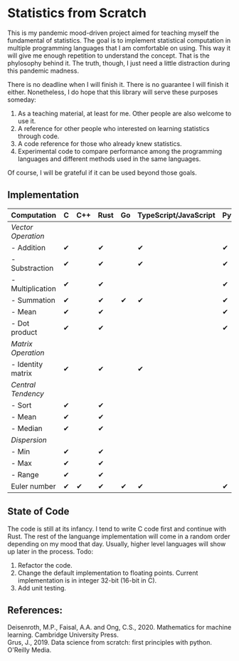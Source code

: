 # Statistics from Scratch
This is my pandemic mood-driven project aimed for teaching myself the fundamental of statistics. The goal is to implement statistical computation in multiple programming languages that I am comfortable on using. This way it will give me enough repetition to understand the concept. That is the phylosophy behind it. The truth, though, I just need a little distraction during this pandemic madness. 

There is no deadline when I will finish it. There is no guarantee I will finish it either. Nonetheless, I do hope that this library will serve these purposes someday:
1. As a teaching material, at least for me. Other people are also welcome to use it. 
2. A reference for other people who interested on learning statistics through code.
3. A code reference for those who already knew statistics.
4. Experimental code to compare performance among the programming languages and different methods used in the same languages.

Of course, I will be grateful if it can be used beyond those goals.

## Implementation
<!-- Need update! -->
|Computation            |   C    | C++   | Rust  | Go    | TypeScript/JavaScript | Python    | Julia | R     |
|-------------------    |----    |------ |-------|-----  |-----------------------|-------    |-------|---    |
|<i>Vector Operation</i>|        |       |       |       |                       |           |       |       |
| - Addition            | ✔      |       |✔     |       | ✔                     | ✔        |       |       |
| - Substraction        |✔       |       |✔     |       |✔                      |✔         |       |       |
| - Multiplication      |✔       |       |✔     |       |                      |✔           |       |       |
| - Summation           |✔       |       |✔     | ✔     | ✔                    |✔          |       |       |
| - Mean                |✔       |       |✔     |        |                      |✔          |       |       |
| - Dot product         |✔       |       |✔      |        |                     |✔          |       |       |
|<i>Matrix Operation</i>|        |       |       |       |                       |           |       |       |
| - Identity matrix     |✔       |       |✔      |       |✔                     |           |       |       |
|<i>Central Tendency</i>|       |       |       |       |                       |           |       |       |
| - Sort                |✔       |       |✔      |       |                       |           |       |       |
| - Mean                |✔       |       |✔      |       |                       |           |       |       |
| - Median              |✔       |       |✔      |       |                       |           |       |       |
|<i>Dispersion</i>      |        |       |        |       |                       |           |       |       |
| - Min                 |✔       |       |✔      |       |                       |           |       |       |
| - Max                 |✔       |       |✔      |       |                       |           |       |       |
| - Range               |✔       |       |✔      |       |                       |           |       |       |
| Euler number          |✔       |✔      |✔      |✔     |✔                     |✔           |✔      |        |

## State of Code
The code is still at its infancy. I tend to write C code first and continue with Rust. The rest of the languange implementation will come in a random order depending on my mood that day. Usually, higher level languages will show up later in the process. Todo:
1. Refactor the code.
2. Change the default implementation to floating points. Current implementation is in integer 32-bit (16-bit in C). 
3. Add unit testing.

## References:
Deisenroth, M.P., Faisal, A.A. and Ong, C.S., 2020. Mathematics for machine learning. Cambridge University Press.</br>
Grus, J., 2019. Data science from scratch: first principles with python. O'Reilly Media.

